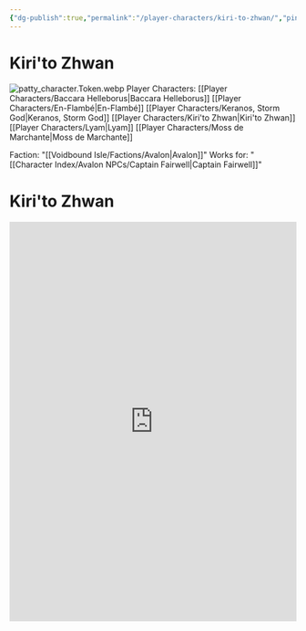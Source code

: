 ```yaml
---
{"dg-publish":true,"permalink":"/player-characters/kiri-to-zhwan/","pinned":"true","tags":["Avalon","PC"],"created":"2025-05-27T20:11:36.102-05:00"}
---
```


# Kiri'to Zhwan
![patty_character.Token.webp](/img/user/Voidbound%20token%20images/patty_character.Token.webp)
Player Characters: [[Player Characters/Baccara Helleborus\|Baccara Helleborus]] [[Player Characters/En-Flambé\|En-Flambé]] 
[[Player Characters/Keranos, Storm God\|Keranos, Storm God]] [[Player Characters/Kiri'to Zhwan\|Kiri'to Zhwan]] [[Player Characters/Lyam\|Lyam]] [[Player Characters/Moss de Marchante\|Moss de Marchante]]

Faction: "[[Voidbound Isle/Factions/Avalon\|Avalon]]"
Works for: "[[Character Index/Avalon NPCs/Captain Fairwell\|Captain Fairwell]]"

# Kiri'to Zhwan 

<iframe src="https://app.box.com/embed/s/pgiv9qzhmvdmjfgzk4km8wd1pr2ithli?sortColumn=date" width="100%" height="700" frameborder="0" allowfullscreen webkitallowfullscreen msallowfullscreen></iframe>
